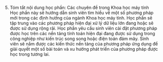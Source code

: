 5. Tóm tắt nội dung học phần: Các chuyên đề trong Khoa học máy tính
Học phần này sẽ hướng dẫn sinh viên tìm hiểu về một số phương pháp mới
trong các định hướng của ngành Khoa học máy tính. Học phần sẽ tập trung
vào các phương pháp hiện đại xử lý dữ liệu lớn đang hoặc sẽ được sử dụng
rộng rãi. Học phần yêu cầu sinh viên cài đặt phương pháp được học trên
các nền tảng tính toán hiện đại đang được sử dụng trong công nghiệp như
kiến trúc song song hoặc điện toán đám mây. Sinh viên sẽ nắm được các
kiến thức nền tảng của phương pháp ứng dụng để giải quyết một số bài
toán và xu hướng phát triển của phương pháp được học trong tương lai.

